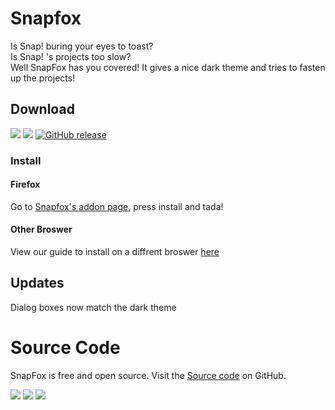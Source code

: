 # Snapfox

Is Snap! buring your eyes to toast?  
Is Snap! 's projects too slow?  
Well SnapFox has you covered\! It gives a nice dark theme and tries to
fasten up the projects\!


## Download

[![](https://img.shields.io/github/v/release/snap-fox/snapfox?label=Install&logo=firefox&style=flat-square)](https://addons.mozilla.org/en-GB/firefox/addon/snapfox/)
![](https://img.shields.io/badge/-OR-blue?style=flat-square) [![GitHub
release](https://img.shields.io/github/v/release/snap-fox/snapfox?label=Download%20.zip&logo=github&style=flat-square)](https://github.com/Snap-Fox/SnapFox/releases/latest)

### Install

#### Firefox
Go to [Snapfox's addon page](https://addons.mozilla.org/en-GB/firefox/addon/snapfox/), press install and tada!

#### Other Broswer
View our guide to install on a diffrent broswer [here](https://github.com/Snap-Fox/SnapFox#install)

## Updates

Dialog boxes now match the dark theme

# Source Code
SnapFox is free and open source. Visit the [Source
code](https://github.com/Snap-fox/SnapFox) on GitHub.


[![](SnapFox_files/-View%2520Souce%2520Code-important.svg)](https://github.com/snap-fox/snapfox)
[![](SnapFox_files/snapfox_004.svg)](https://github.com/snap-fox/snapfox/stargazers)
[![](SnapFox_files/snapfox_002.svg)](https://github.com/snap-fox/snapfox/fork)

